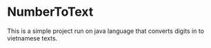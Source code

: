 # NumberToText
This is a simple project run on java language that converts digits in to vietnamese texts.

